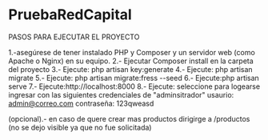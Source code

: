 # PruebaRedCapital

PASOS PARA EJECUTAR EL PROYECTO

1.-asegúrese de tener instalado PHP y Composer y un servidor web (como Apache o Nginx) en su equipo. 
2.- Ejecutar Composer install en la carpeta del proyecto
3.- Ejecute: php artisan key:generate
4.- Ejecute: php artisan migrate
5.- Ejecute: php artisan migrate:fress --seed
6.- Ejecute:php artisan serve
7.- Ejecute:http://localhost:8000
8.- Ejecute: seleccione para logearse
ingresar con las siguientes credenciales de "adminsitrador"
usaurio: admin@correo.com
contraseña: 123qweasd

(opcional).- en caso de quere crear mas productos dirigirge a /productos (no se dejo visible ya que no fue solicitada)